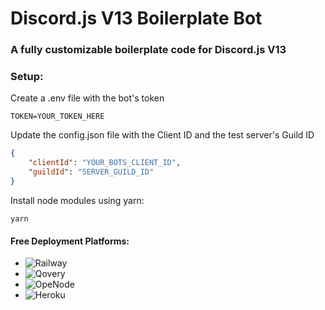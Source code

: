 # Discord.js V13 Boilerplate Bot

### A fully customizable boilerplate code for Discord.js V13

### Setup:

Create a .env file with the bot's token

```
TOKEN=YOUR_TOKEN_HERE
```

Update the config.json file with the Client ID and the test server's Guild ID

```json
{
    "clientId": "YOUR_BOTS_CLIENT_ID",
    "guildId": "SERVER_GUILD_ID"
}
```

Install node modules using yarn:

```
yarn
```

#### Free Deployment Platforms:
* ![Railway](https://railway.app)
* ![Qovery](https://www.qovery.com/)
* ![OpeNode](https://www.openode.io/)
* ![Heroku](https://heroku.com)